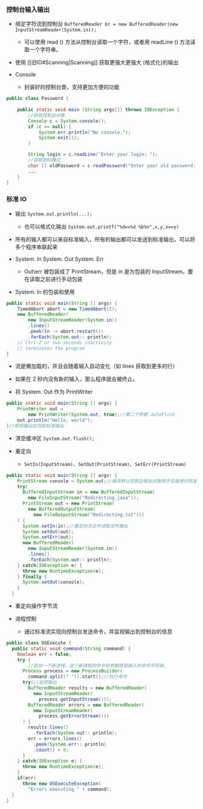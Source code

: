 ### 控制台输入输出

- 绑定字符流到控制台 `BufferedReader br = new BufferedReader(new InputStreamReader(System.in));`
  - 可以使用 read () 方法从控制台读取一个字符，或者用 readLine () 方法读取一个字符串。

- 使用 [[旧IO#Scanning|Scanning]] 获取更强大更强大 (格式化)的输出

- Console
  - 封装好的控制台类，支持更加方便的功能
```java
public class Password {
    
    public static void main (String args[]) throws IOException {
		//获取控制台对象
        Console c = System.console();
        if (c == null) {
            System.err.println("No console.");
            System.exit(1);
        }

        String login = c.readLine("Enter your login: ");
        //读取密码模式
        char [] oldPassword = c.readPassword("Enter your old password: ");
        ...
    }
}
```

### 标准 IO

- 输出 `System.out.println(...);`
  - 也可以格式化输出 `System.out.printf("%d==%d %b%n",x,y,x==y)`

- 所有的输入都可以来自标准输入，所有的输出都可以发送到标准输出，可以将多个程序串联起来
- System. In System. Out System. Err
  - Out\err 被包装成了 PrintStream，但是 in 是为包装的 InputStream，要在读取之前进行手动包装
- System. In 的包装和使用
``` java
public static void main(String [] args) {
    TimedAbort abort = new TimedAbort(2);
    new BufferedReader(
        new InputStreamReader(System.in))
        .lines()
        .peek(ln -> abort.restart())
        .forEach(System.out:: println);
    // Ctrl-Z or two seconds inactivity
    // terminates the program
}
```

- 流是懒加载的，并且会随着输入自动变化（如 lines 获取到更多的行）
- 如果在 2 秒内没有新的输入，那么程序就会被终止。

- 将 System. Out 作为 PrintWriter


``` java
public static void main(String [] args) {
    PrintWriter out =
        new PrintWriter(System.out, true);//第二个参数 autoFlush
    out.println("Hello, world");
}//即将输出定向到标准输出
```

- 清空缓冲区 `System.out.flush();`

- 重定向
  - `SetIn(InputStream)`、`SetOut(PrintStream)`、`SetErr(PrintStream)`
``` java
public static void main(String [] args) {
    PrintStream console = System.out;//缓存默认控制台输出对象用于后面进行恢复
    try(
      BufferedInputStream in = new BufferedInputStream(
        new FileInputStream("Redirecting.java"));
      PrintStream out = new PrintStream(
        new BufferedOutputStream(
          new FileOutputStream("Redirecting.txt")))
    ) {
      System.setIn(in);//重定向为文件读取文件输出
      System.setOut(out);
      System.setErr(out);
      new BufferedReader(
        new InputStreamReader(System.in))
        .lines()
        .forEach(System.out:: println);
    } catch(IOException e) {
      throw new RuntimeException(e);
    } finally {
      System.setOut(console);
    }
  }
```

- 重定向操作字节流

- 进程控制

  - 通过标准流实现向控制台发送命令，并监视输出到控制台的信息


``` java
public class OSExecute {
  public static void command(String command) {
    boolean err = false;
    try {
        //启动一个新进程。这个新进程的命令和参数就是输入的命令字符串。
      Process process = new ProcessBuilder(
        command.split(" ")).start();//执行命令
      try(//监控输出
        BufferedReader results = new BufferedReader(
          new InputStreamReader(
            process.getInputStream()));
        BufferedReader errors = new BufferedReader(
          new InputStreamReader(
            process.getErrorStream()))
      ) {
        results.lines()
          .forEach(System.out:: println);
        err = errors.lines()
          .peek(System.err:: println)
          .count() > 0;
      }
    } catch(IOException e) {
      throw new RuntimeException(e);
    }
    if(err)
      throw new OSExecuteException(
        "Errors executing " + command);
  }
}
```
